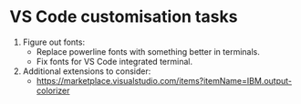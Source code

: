 # VS Code customisation tasks

  1. Figure out fonts:
     * Replace powerline fonts with something better in terminals.
     * Fix fonts for VS Code integrated terminal.
  2. Additional extensions to consider:
     * <https://marketplace.visualstudio.com/items?itemName=IBM.output-colorizer>
